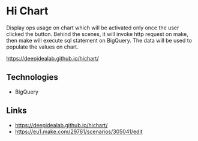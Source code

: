 #  Hi Chart

Display ops usage on chart which will be activated only once the user clicked the button.
Behind the scenes, it will invoke http request on make, then make will execute sql statement on BigQuery. The data will be used to populate the values on chart.

https://deepidealab.github.io/hichart/

## Technologies 

- BigQuery

## Links
- https://deepidealab.github.io/hichart/ 
- https://eu1.make.com/29761/scenarios/305041/edit
